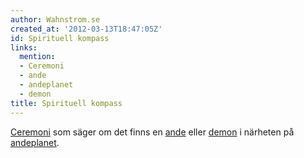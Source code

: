 ```yaml
---
author: Wahnstrom.se
created_at: '2012-03-13T18:47:05Z'
id: Spirituell kompass
links:
  mention:
  - Ceremoni
  - ande
  - andeplanet
  - demon
title: Spirituell kompass
---
```


[Ceremoni] som säger om det finns en [ande] eller [demon] i närheten på [andeplanet].

  [Ceremoni]: Ceremoni
  [ande]: ande
  [demon]: demon
  [andeplanet]: andeplanet